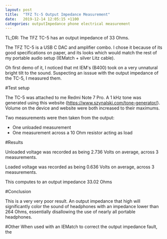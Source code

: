 ```yaml
---
layout: post
title:  "TFZ Tc-5 Output Impedance Measurement"
date:   2019-12-14 12:05:15 +1100
categories: outputImpedance phone electrical measurement
---
```

TL;DR: The TFZ TC-5 has an output impedance of 33 Ohms.

The TFZ TC-5 is a USB C DAC and amplifier combo. I chose it because of its good specifications on paper, and its looks which would match the rest of my portable audio setup (IEMatch + silver Litz cable).

Oh first demo of it, I noticed that mt IEM's (B400) took on a very unnatural bright tilt to the sound. Suspecting an isssue with the output impedance of the TC-5, I measured them.

#Test setup

The TC-5 was attached to me Redmi Note 7 Pro. A 1 kHz tone was generated using this website (https://www.szynalski.com/tone-generator/). Volume on the device and website were both increased to their maximums.

Two measurements were then taken from the output:

* One unloaded measurement
* One measurement across a 10 Ohm resistor acting as load

#Results

Unloaded voltage was recorded as being 2.736 Volts on average, across 3 measurements. 

Loaded voltage was recorded as being 0.636 Volts on average, across 3 measurements.

This computes to an output impedance 33.02 Ohms

#Conclusion

This is a very very poor result. An output impedance that high will significantly color the sound of headphones with an impedance lower than 264 Ohms, essentially disallowing the use of nearly all portable headphones.

#Other
When used with an IEMatch to correct the output impedance fault, the 
